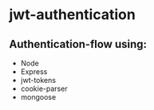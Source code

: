 # jwt-authentication

## Authentication-flow using:
* Node
* Express
* jwt-tokens 
* cookie-parser
* mongoose
